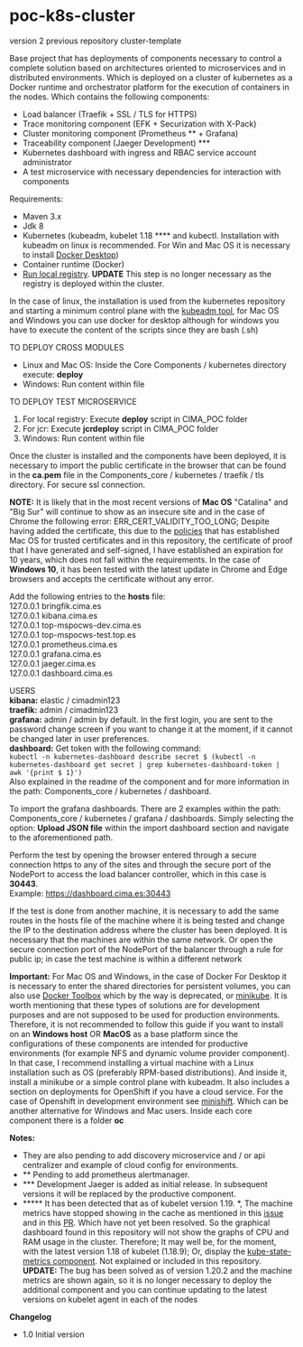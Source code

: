 # poc-k8s-cluster
version 2 previous repository cluster-template

Base project that has deployments of components necessary to control a complete solution based on architectures oriented to microservices and in distributed environments. Which is deployed on a cluster of kubernetes as a Docker runtime and orchestrator platform for the execution of containers in the nodes. Which contains the following components:

* Load balancer (Traefik + SSL / TLS for HTTPS)
* Trace monitoring component (EFK + Securization with X-Pack)
* Cluster monitoring component (Prometheus ** + Grafana)
* Traceability component (Jaeger Development) ***
* Kubernetes dashboard with ingress and RBAC service account administrator
* A test microservice with necessary dependencies for interaction with components

Requirements:
* Maven 3.x
* Jdk 8
* Kubernetes (kubeadm, kubelet 1.18 **** and kubectl. Installation with kubeadm on linux is recommended. For Win and Mac OS it is necessary to install [Docker Desktop](https://www.docker.com/products/docker-desktop ))
* Container runtime (Docker)
* [Run local registry](https://docs.docker.com/registry/deploying/). **UPDATE** This step is no longer necessary as the registry is deployed within the cluster.

In the case of linux, the installation is used from the kubernetes repository and starting a minimum control plane with the [kubeadm tool](https://kubernetes.io/docs/setup/production-environment/tools/kubeadm/create-cluster-kubeadm/), for Mac OS and Windows you can use docker for desktop although for windows you have to execute the content of the scripts since they are bash (.sh)



TO DEPLOY CROSS MODULES
* Linux and Mac OS: Inside the Core Components / kubernetes directory execute: **deploy**
* Windows: Run content within file

TO DEPLOY TEST MICROSERVICE
1. For local registry: Execute **deploy** script in CIMA_POC folder
2. For jcr: Execute **jcrdeploy** script in CIMA_POC folder
2. Windows: Run content within file

Once the cluster is installed and the components have been deployed, it is necessary to import the public certificate in the browser that can be found in the **ca.pem** file in the Components_core / kubernetes / traefik / tls directory. For secure ssl connection.

**NOTE:** It is likely that in the most recent versions of **Mac OS** "Catalina" and "Big Sur" will continue to show as an insecure site and in the case of Chrome the following error: ERR_CERT_VALIDITY_TOO_LONG; Despite having added the certificate, this due to the [policies](https://support.apple.com/en-us/HT210176) that has established Mac OS for trusted certificates and in this repository, the certificate of proof that I have generated and self-signed, I have established an expiration for 10 years, which does not fall within the requirements. In the case of **Windows 10**, it has been tested with the latest update in Chrome and Edge browsers and accepts the certificate without any error.

Add the following entries to the **hosts** file: \
127.0.0.1 bringfik.cima.es \
127.0.0.1 kibana.cima.es \
127.0.0.1 top-mspocws-dev.cima.es \
127.0.0.1 top-mspocws-test.top.es \
127.0.0.1 prometheus.cima.es \
127.0.0.1 grafana.cima.es \
127.0.0.1 jaeger.cima.es \
127.0.0.1 dashboard.cima.es

USERS \
**kibana:** elastic / cimadmin123 \
**traefik:** admin / cimadmin123 \
**grafana:** admin / admin by default. In the first login, you are sent to the password change screen if you want to change it at the moment, if it cannot be changed later in user preferences. \
**dashboard:** Get token with the following command: \
`kubectl -n kubernetes-dashboard describe secret $ (kubectl -n kubernetes-dashboard get secret | grep kubernetes-dashboard-token | awk '{print $ 1}')` \
Also explained in the readme of the component and for more information in the path: Components_core / kubernetes / dashboard.

To import the grafana dashboards. There are 2 examples within the path: Components_core / kubernetes / grafana / dashboards. Simply selecting the option: **Upload JSON file** within the import dashboard section and navigate to the aforementioned path.


Perform the test by opening the browser entered through a secure connection https to any of the sites and through the secure port of the NodePort to access the load balancer controller, which in this case is **30443**. \
Example: https://dashboard.cima.es:30443

If the test is done from another machine, it is necessary to add the same routes in the hosts file of the machine where it is being tested and change the IP to the destination address where the cluster has been deployed. It is necessary that the machines are within the same network. Or open the secure connection port of the NodePort of the balancer through a rule for public ip; in case the test machine is within a different network

**Important:** For Mac OS and Windows, in the case of Docker For Desktop it is necessary to enter the shared directories for persistent volumes, you can also use [Docker Toolbox](https://docs.docker.com/docker-for-mac/docker-toolbox/) which by the way is deprecated, or [minikube](https://kubernetes.io/docs/tasks/tools/install-minikube/). It is worth mentioning that these types of solutions are for development purposes and are not supposed to be used for production environments. Therefore, it is not recommended to follow this guide if you want to install on an **Windows host** OR **MacOS** as a base platform since the configurations of these components are intended for productive environments (for example NFS and dynamic volume provider component). In that case, I recommend installing a virtual machine with a Linux installation such as OS (preferably RPM-based distributions). And inside it, install a minikube or a simple control plane with kubeadm. It also includes a section on deployments for OpenShift if you have a cloud service. For the case of Openshift in development environment see [minishift](https://www.okd.io/minishift/). Which can be another alternative for Windows and Mac users. Inside each core component there is a folder **oc**

**Notes:**
* They are also pending to add discovery microservice and / or api centralizer and example of cloud config for environments.
* ** Pending to add prometheus alertmanager.
* *** Development Jaeger is added as initial release. In subsequent versions it will be replaced by the productive component.
* ***** It has been detected that as of kubelet version 1.19. *, The machine metrics have stopped showing in the cache as mentioned in this [issue](https://github.com/kubernetes/kubernetes/issues/95204) and in this [PR](https://github.com/kubernetes/kubernetes/pull/95210). Which have not yet been resolved. So the graphical dashboard found in this repository will not show the graphs of CPU and RAM usage in the cluster. Therefore; It may well be, for the moment, with the latest version 1.18 of kubelet (1.18.9); Or, display the [kube-state-metrics component](https://github.com/kubernetes/kube-state-metrics). Not explained or included in this repository. \
**UPDATE:** The bug has been solved as of version 1.20.2 and the machine metrics are shown again, so it is no longer necessary to deploy the additional component and you can continue updating to the latest versions on kubelet agent in each of the nodes

**Changelog**
* 1.0 Initial version

